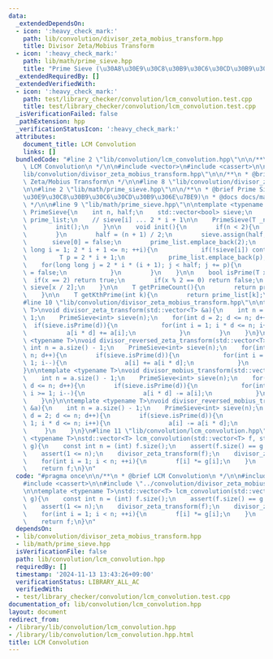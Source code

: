 ```yaml
---
data:
  _extendedDependsOn:
  - icon: ':heavy_check_mark:'
    path: lib/convolution/divisor_zeta_mobius_transform.hpp
    title: Divisor Zeta/Mobius Transform
  - icon: ':heavy_check_mark:'
    path: lib/math/prime_sieve.hpp
    title: "Prime Sieve (\u30A8\u30E9\u30C8\u30B9\u30C6\u30CD\u30B9\u306E\u7BE9)"
  _extendedRequiredBy: []
  _extendedVerifiedWith:
  - icon: ':heavy_check_mark:'
    path: test/library_checker/convolution/lcm_convolution.test.cpp
    title: test/library_checker/convolution/lcm_convolution.test.cpp
  _isVerificationFailed: false
  _pathExtension: hpp
  _verificationStatusIcon: ':heavy_check_mark:'
  attributes:
    document_title: LCM Convolution
    links: []
  bundledCode: "#line 2 \"lib/convolution/lcm_convolution.hpp\"\n\n/**\n * @brief\
    \ LCM Convolution\n */\n\n#include <vector>\n#include <cassert>\n\n#line 2 \"\
    lib/convolution/divisor_zeta_mobius_transform.hpp\"\n\n/**\n * @brief Divisor\
    \ Zeta/Mobius Transform\n */\n\n#line 8 \"lib/convolution/divisor_zeta_mobius_transform.hpp\"\
    \n\n#line 2 \"lib/math/prime_sieve.hpp\"\n\n/**\n * @brief Prime Sieve (\u30A8\
    \u30E9\u30C8\u30B9\u30C6\u30CD\u30B9\u306E\u7BE9)\n * @docs docs/math/prime-sieve.md\n\
    \ */\n\n#line 9 \"lib/math/prime_sieve.hpp\"\n\ntemplate <typename T>\nstruct\
    \ PrimeSieve{\n    int n, half;\n    std::vector<bool> sieve;\n    std::vector<T>\
    \ prime_list;\n    // sieve[i] ... 2 * i + 1\n\n    PrimeSieve(T _n) : n(_n){\n\
    \        init();\n    }\n\n    void init(){\n        if(n < 2){\n            return;\n\
    \        }\n        half = (n + 1) / 2;\n        sieve.assign(half, true);\n \
    \       sieve[0] = false;\n        prime_list.emplace_back(2);\n        for(long\
    \ long i = 1; 2 * i + 1 <= n; ++i){\n            if(!sieve[i]) continue;\n   \
    \         T p = 2 * i + 1;\n            prime_list.emplace_back(p);\n        \
    \    for(long long j = 2 * i * (i + 1); j < half; j += p){\n                sieve[j]\
    \ = false;\n            }\n        }\n    }\n\n    bool isPrime(T x){\n      \
    \  if(x == 2) return true;\n        if(x % 2 == 0) return false;\n        return\
    \ sieve[x / 2];\n    }\n\n    T getPrimeCount(){\n        return prime_list.size();\n\
    \    }\n\n    T getKthPrime(int k){\n        return prime_list[k];\n    }\n};\n\
    #line 10 \"lib/convolution/divisor_zeta_mobius_transform.hpp\"\n\ntemplate <typename\
    \ T>\nvoid divisor_zeta_transform(std::vector<T> &a){\n    int n = a.size() -\
    \ 1;\n    PrimeSieve<int> sieve(n);\n    for(int d = 2; d <= n; d++){\n      \
    \  if(sieve.isPrime(d)){\n            for(int i = 1; i * d <= n; i++){\n     \
    \           a[i * d] += a[i];\n            }\n        }\n    }\n}\n\ntemplate\
    \ <typename T>\nvoid divisor_reversed_zeta_transform(std::vector<T> &a){\n   \
    \ int n = a.size() - 1;\n    PrimeSieve<int> sieve(n);\n    for(int d = 2; d <=\
    \ n; d++){\n        if(sieve.isPrime(d)){\n            for(int i = n / d; i >=\
    \ 1; i--){\n                a[i] += a[i * d];\n            }\n        }\n    }\n\
    }\n\ntemplate <typename T>\nvoid divisor_mobius_transform(std::vector<T> &a){\n\
    \    int n = a.size() - 1;\n    PrimeSieve<int> sieve(n);\n    for(int d = 2;\
    \ d <= n; d++){\n        if(sieve.isPrime(d)){\n            for(int i = n / d;\
    \ i >= 1; i--){\n                a[i * d] -= a[i];\n            }\n        }\n\
    \    }\n}\n\ntemplate <typename T>\nvoid divisor_reversed_mobius_transform(std::vector<T>\
    \ &a){\n    int n = a.size() - 1;\n    PrimeSieve<int> sieve(n);\n    for(int\
    \ d = 2; d <= n; d++){\n        if(sieve.isPrime(d)){\n            for(int i =\
    \ 1; i * d <= n; i++){\n                a[i] -= a[i * d];\n            }\n   \
    \     }\n    }\n}\n#line 11 \"lib/convolution/lcm_convolution.hpp\"\n\ntemplate\
    \ <typename T>\nstd::vector<T> lcm_convolution(std::vector<T> f, std::vector<T>\
    \ g){\n    const int n = (int) f.size();\n    assert(f.size() == g.size());\n\
    \    assert(1 <= n);\n    divisor_zeta_transform(f);\n    divisor_zeta_transform(g);\n\
    \    for(int i = 1; i < n; ++i){\n        f[i] *= g[i];\n    }\n    divisor_mobius_transform(f);\n\
    \    return f;\n}\n"
  code: "#pragma once\n\n/**\n * @brief LCM Convolution\n */\n\n#include <vector>\n\
    #include <cassert>\n\n#include \"../convolution/divisor_zeta_mobius_transform.hpp\"\
    \n\ntemplate <typename T>\nstd::vector<T> lcm_convolution(std::vector<T> f, std::vector<T>\
    \ g){\n    const int n = (int) f.size();\n    assert(f.size() == g.size());\n\
    \    assert(1 <= n);\n    divisor_zeta_transform(f);\n    divisor_zeta_transform(g);\n\
    \    for(int i = 1; i < n; ++i){\n        f[i] *= g[i];\n    }\n    divisor_mobius_transform(f);\n\
    \    return f;\n}\n"
  dependsOn:
  - lib/convolution/divisor_zeta_mobius_transform.hpp
  - lib/math/prime_sieve.hpp
  isVerificationFile: false
  path: lib/convolution/lcm_convolution.hpp
  requiredBy: []
  timestamp: '2024-11-13 13:43:26+09:00'
  verificationStatus: LIBRARY_ALL_AC
  verifiedWith:
  - test/library_checker/convolution/lcm_convolution.test.cpp
documentation_of: lib/convolution/lcm_convolution.hpp
layout: document
redirect_from:
- /library/lib/convolution/lcm_convolution.hpp
- /library/lib/convolution/lcm_convolution.hpp.html
title: LCM Convolution
---
```

